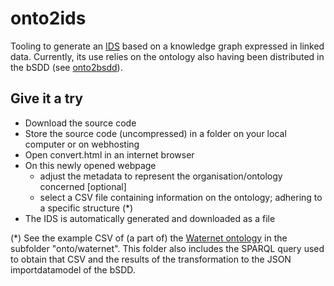 # onto2ids
Tooling to generate an [IDS](https://github.com/buildingSMART/IDS/) based on a knowledge graph expressed in linked data.
Currently, its use relies on the ontology also having been distributed in the bSDD (see [onto2bsdd](https://github.com/ssstolk/onto2bsdd)).

## Give it a try
* Download the source code
* Store the source code (uncompressed) in a folder on your local computer or on webhosting
* Open convert.html in an internet browser
* On this newly opened webpage
  * adjust the metadata to represent the organisation/ontology concerned [optional]
  * select a CSV file containing information on the ontology; adhering to a specific structure (*)
* The IDS is automatically generated and downloaded as a file

(*) See the example CSV of (a part of) the [Waternet ontology](https://otl.waternet.nl) in the subfolder "onto/waternet". This folder also includes the SPARQL query used to obtain that CSV and the results of the transformation to the JSON importdatamodel of the bSDD.
